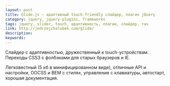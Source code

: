 ```yaml
---
layout: post
title: Glide.js — адаптивный touch-friendly слайдер, плагин jQuery
category: jquery, jquery-plugins, frameworks
tags: jquery, slider, touch, адаптивность, плагин, слайдер, тач
link: http://jedrzejchalubek.com/glide/
description:
keywords:
---
```


<p>Слайдер с адаптивностью, дружественный к touch-устройствам. Переходы CSS3 с фолбэками для старых браузеров и IE. </p>
<p>Легковестный (5 кб в минифицированном виде), отличные API и настройки, OOCSS и BEM с стилях, управление с клавиатуры, автостарт, хорошая документация.</p>
